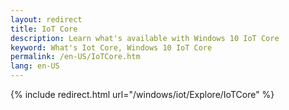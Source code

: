 ```yaml
---
layout: redirect
title: IoT Core
description: Learn what's available with Windows 10 IoT Core
keyword: What's Iot Core, Windows 10 IoT Core
permalink: /en-US/IoTCore.htm
lang: en-US
---
```


{% include redirect.html url="/windows/iot/Explore/IoTCore" %}